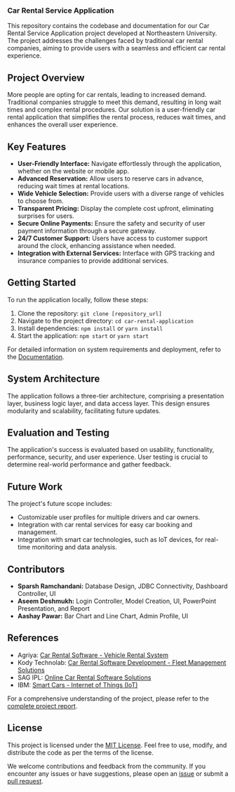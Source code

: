 ### Car Rental Service Application

This repository contains the codebase and documentation for our Car Rental Service Application project developed at Northeastern University. The project addresses the challenges faced by traditional car rental companies, aiming to provide users with a seamless and efficient car rental experience.

## Project Overview

More people are opting for car rentals, leading to increased demand. Traditional companies struggle to meet this demand, resulting in long wait times and complex rental procedures. Our solution is a user-friendly car rental application that simplifies the rental process, reduces wait times, and enhances the overall user experience.

## Key Features

- **User-Friendly Interface:** Navigate effortlessly through the application, whether on the website or mobile app.
- **Advanced Reservation:** Allow users to reserve cars in advance, reducing wait times at rental locations.
- **Wide Vehicle Selection:** Provide users with a diverse range of vehicles to choose from.
- **Transparent Pricing:** Display the complete cost upfront, eliminating surprises for users.
- **Secure Online Payments:** Ensure the safety and security of user payment information through a secure gateway.
- **24/7 Customer Support:** Users have access to customer support around the clock, enhancing assistance when needed.
- **Integration with External Services:** Interface with GPS tracking and insurance companies to provide additional services.

## Getting Started

To run the application locally, follow these steps:

1. Clone the repository: `git clone [repository_url]`
2. Navigate to the project directory: `cd car-rental-application`
3. Install dependencies: `npm install` or `yarn install`
4. Start the application: `npm start` or `yarn start`

For detailed information on system requirements and deployment, refer to the [Documentation](docs/README.md).

## System Architecture

The application follows a three-tier architecture, comprising a presentation layer, business logic layer, and data access layer. This design ensures modularity and scalability, facilitating future updates.

## Evaluation and Testing

The application's success is evaluated based on usability, functionality, performance, security, and user experience. User testing is crucial to determine real-world performance and gather feedback.

## Future Work

The project's future scope includes:

- Customizable user profiles for multiple drivers and car owners.
- Integration with car rental services for easy car booking and management.
- Integration with smart car technologies, such as IoT devices, for real-time monitoring and data analysis.

## Contributors

- **Sparsh Ramchandani:** Database Design, JDBC Connectivity, Dashboard Controller, UI
- **Aseem Deshmukh:** Login Controller, Model Creation, UI, PowerPoint Presentation, and Report
- **Aashay Pawar:** Bar Chart and Line Chart, Admin Profile, UI

## References

- Agriya: [Car Rental Software - Vehicle Rental System](https://www.agriya.com/products/car-rental-software)
- Kody Technolab: [Car Rental Software Development - Fleet Management Solutions](https://kodytechnolab.com/car-rental-software-development)
- SAG IPL: [Online Car Rental Software Solutions](https://www.sagipl.com/car-rental-software-solutions)
- IBM: [Smart Cars - Internet of Things (IoT)](https://www.ibm.com/internet-of-things/solutions/connected-vehicles)

For a comprehensive understanding of the project, please refer to the [complete project report](docs/ProjectReport.pdf).

## License

This project is licensed under the [MIT License](LICENSE). Feel free to use, modify, and distribute the code as per the terms of the license.

We welcome contributions and feedback from the community. If you encounter any issues or have suggestions, please open an [issue](issues) or submit a [pull request](pulls).
